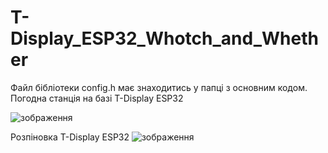 # T-Display_ESP32_Whotch_and_Whether
Файл бібліотеки config.h має знаходитись у папці з основним кодом.
Погодна станція на базі T-Display ESP32

![зображення](https://github.com/user-attachments/assets/9b816b0e-7583-45c0-a8c2-9afc89dfbee3)

Розпіновка T-Display ESP32
![зображення](https://github.com/user-attachments/assets/40258801-92c7-4eec-a5c1-12664152df10)
